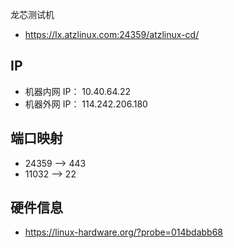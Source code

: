 龙芯测试机

- https://lx.atzlinux.com:24359/atzlinux-cd/

## IP
- 机器内网 IP： 10.40.64.22
- 机器外网 IP： 114.242.206.180

## 端口映射

- 24359 --> 443
- 11032 --> 22

## 硬件信息
- https://linux-hardware.org/?probe=014bdabb68
